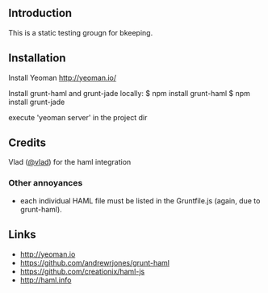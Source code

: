 
## Introduction

This is a static testing grougn for bkeeping.


## Installation

Install Yeoman http://yeoman.io/

Install grunt-haml and grunt-jade locally:
$ npm install grunt-haml
$ npm install grunt-jade

execute 'yeoman server' in the project dir

## Credits

Vlad ([@vlad](http://vlad.github.com)) for the haml integration

### Other annoyances

- each individual HAML file must be listed in the Gruntfile.js (again, due to grunt-haml).

## Links

- http://yeoman.io
- https://github.com/andrewrjones/grunt-haml
- https://github.com/creationix/haml-js
- http://haml.info
